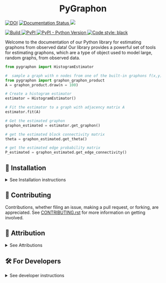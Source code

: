 <!--
<p align="center">
	<img src="https://github.com//pygraphon/raw/main/docs/source/logo.png" height="150">
</p>
-->

<h1 align="center">
	PyGraphon
</h1>


<p>
        <a href="https://zenodo.org/doi/10.5281/zenodo.10212851"><img src="https://zenodo.org/badge/572018079.svg" alt="DOI"></a>
		<a href='https://pygraphon.readthedocs.io/en/latest/?badge=latest'>
				<img src='https://readthedocs.org/projects/pygraphon/badge/?version=latest' alt='Documentation Status' />
		</a>
        <a href="https://codecov.io/gh/dufourc1/pygraphon" >
            <img src="https://codecov.io/gh/dufourc1/pygraphon/branch/master/graph/badge.svg?token=MDWJ6F86US"/>
        </a>
</p>
<p>
        <a href="https://github.com/dufourc1/pygraphon/actions/workflows/build.yml">
            <img alt="Build" src="https://github.com/dufourc1/pygraphon/workflows/build/badge.svg" />
        </a>
		<a href="https://pypi.org/project/pygraphon">
				<img alt="PyPI" src="https://img.shields.io/pypi/v/pygraphon" />
		</a>
		<a href="https://pypi.org/project/pygraphon">
				<img alt="PyPI - Python Version" src="https://img.shields.io/pypi/pyversions/pygraphon" />
		</a>
		<a href='https://github.com/psf/black'>
				<img src='https://img.shields.io/badge/code%20style-black-000000.svg' alt='Code style: black' />
		</a>
</p>

Welcome to the documentation of our Python library for estimating graphons from observed data! Our library provides a powerful set of tools for estimating graphons, which are a type of object used to model large, random graphs, from observed data.

```python
from pygraphon import HistogramEstimator

#  sample a graph with n nodes from one of the built-in graphons f(x,y) = x*y
from pygraphon import graphon_graphon_product
A = graphon_product.draw(n = 100)

# Create a histogram estimator
estimator = HistogramEstimator()

# Fit the estimator to a graph with adjacency matrix A
estimator.fit(A)

# Get the estimated graphon
graphon_estimated = estimator.get_graphon()

# get the estimated block connectivity matrix
theta = graphon_estimated.get_theta()

# get the estimated edge probability matrix
P_estimated = graphon_estimated.get_edge_connectivity()
```

## 🚀 Installation

<details>
 <summary>See Installation instructions</summary>

<!-- Uncomment this section after your first ``tox -e finish``
The most recent release can be installed from
[PyPI](https://pypi.org/project/pygraphon/) with:

```bash
$ pip install pygraphon
```
-->

The most recent code and data can be installed directly from GitHub with:

```bash
$ pip install git+https://github.com/dufourc1/pygraphon.git
```

To install in development mode, use the following:

```bash
$ git clone git+https://github.com/dufourc1/pygraphon.git
$ cd pygraphon
$ pip install -e .
```
</details>

## 👐 Contributing

Contributions, whether filing an issue, making a pull request, or forking, are appreciated. See
[CONTRIBUTING.rst](https://github.com//pygraphon/blob/master/CONTRIBUTING.rst) for more information on getting involved.

## 👋 Attribution

<details>
 <summary>See Attributions</summary>


### ⚖️ License

The code in this package is licensed under the MIT License.

<!--
### 📖 Citation

Citation goes here!
-->

<!--
### 🎁 Support

This project has been supported by the following organizations (in alphabetical order):

- [Harvard Program in Therapeutic Science - Laboratory of Systems Pharmacology](https://hits.harvard.edu/the-program/laboratory-of-systems-pharmacology/)

-->

<!--
### 💰 Funding

This project has been supported by the following grants:

| Funding Body                                             | Program                                                                                                                       | Grant           |
|----------------------------------------------------------|-------------------------------------------------------------------------------------------------------------------------------|-----------------|
| DARPA                                                    | [Automating Scientific Knowledge Extraction (ASKE)](https://www.darpa.mil/program/automating-scientific-knowledge-extraction) | HR00111990009   |
-->

### 🍪 Cookiecutter

This package was created with [@audreyfeldroy](https://github.com/audreyfeldroy)'s
[cookiecutter](https://github.com/cookiecutter/cookiecutter) package using [@cthoyt](https://github.com/cthoyt)'s
[cookiecutter-snekpack](https://github.com/cthoyt/cookiecutter-snekpack) template.
</details>

## 🛠️ For Developers

<details>
	<summary>See developer instructions</summary>


The final section of the README is for if you want to get involved by making a code contribution.

### ❓ Testing

After cloning the repository and installing `tox` with `pip install tox`, the unit tests in the `tests/` folder can be
run reproducibly with:

```shell
$ tox -q 
```

Additionally, these tests are automatically re-run with each commit in a [GitHub Action](https://github.com//pygraphon/actions?query=workflow%3ATests).

### 📝 Documentation

The documentation is built with [Sphinx](https://www.sphinx-doc.org/en/master/). After installing the package in development mode, the documentation can be built locally with:

```shell
$ tox -e docs
```

The documentation will then be available in `.tox/tmp/build/html/`.


Another way to build the documentation is to use the `make` command:

```shell
$ cd docs
$ make html
```

The documentation will then be available in `docs/build/html/`. To use the `make` command, one needs to install the
*additional* necessary dependencies in the virutal environment. This can be done with:

```shell
$ pip install -r docs/requirements.txt
```

note: to correctly format the documentation, one can use tool such as `rstfmt` (installable with `pip install rstfmt`).
</details>
